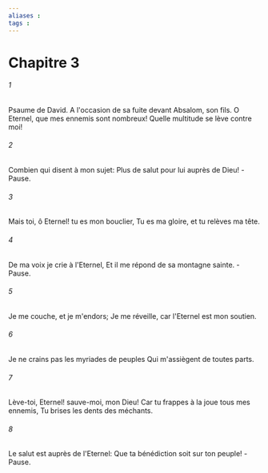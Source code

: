 ```yaml
---
aliases : 
tags : 
---
```


# Chapitre 3

###### 1
Psaume de David. A l'occasion de sa fuite devant Absalom, son fils. O Eternel, que mes ennemis sont nombreux! Quelle multitude se lève contre moi!
###### 2
Combien qui disent à mon sujet: Plus de salut pour lui auprès de Dieu! -Pause.
###### 3
Mais toi, ô Eternel! tu es mon bouclier, Tu es ma gloire, et tu relèves ma tête.
###### 4
De ma voix je crie à l'Eternel, Et il me répond de sa montagne sainte. -Pause.
###### 5
Je me couche, et je m'endors; Je me réveille, car l'Eternel est mon soutien.
###### 6
Je ne crains pas les myriades de peuples Qui m'assiègent de toutes parts.
###### 7
Lève-toi, Eternel! sauve-moi, mon Dieu! Car tu frappes à la joue tous mes ennemis, Tu brises les dents des méchants.
###### 8
Le salut est auprès de l'Eternel: Que ta bénédiction soit sur ton peuple! -Pause.
